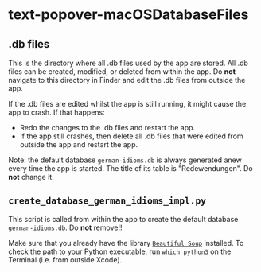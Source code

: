 # text-popover-macOSDatabaseFiles

## .db files

This is the directory where all .db files used by the app are stored. All .db files can be created, modified, or deleted from within the app. Do __not__ navigate to this directory in Finder and edit the .db files from outside the app.

If the .db files are edited whilst the app is still running, it might cause the app to crash. If that happens:

* Redo the changes to the .db files and restart the app.
* If the app still crashes, then delete all .db files that were edited from outside the app and restart the app.

Note: the default database `german-idioms.db` is always generated anew every time the app is started. The title of its table is "Redewendungen". Do __not__ change it.

## `create_database_german_idioms_impl.py`

This script is called from within the app to create the default database `german-idioms.db`. Do __not__ remove!!

Make sure that you already have the library [`Beautiful Soup`](https://pypi.org/project/beautifulsoup4/) installed.
To check the path to your Python executable, run `which python3` on the Terminal (i.e. from outside Xcode).
